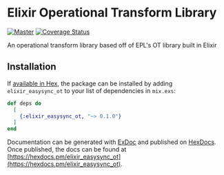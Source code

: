 # Elixir Operational Transform Library

[![Master](https://travis-ci.org/mattnguyen1/elixir-easysync-ot.svg?branch=master)](https://travis-ci.org/mattnguyen1/elixir-easysync-ot)
[![Coverage Status](https://coveralls.io/repos/github/mattnguyen1/elixir-epl-ot/badge.svg?branch=master)](https://coveralls.io/github/mattnguyen1/elixir-epl-ot?branch=master)

An operational transform library based off of EPL's OT library built in Elixir 

## Installation

If [available in Hex](https://hex.pm/docs/publish), the package can be installed
by adding `elixir_easysync_ot` to your list of dependencies in `mix.exs`:

```elixir
def deps do
  [
    {:elixir_easysync_ot, "~> 0.1.0"}
  ]
end
```

Documentation can be generated with [ExDoc](https://github.com/elixir-lang/ex_doc)
and published on [HexDocs](https://hexdocs.pm). Once published, the docs can
be found at [https://hexdocs.pm/elixir_easysync_ot](https://hexdocs.pm/elixir_easysync_ot).

